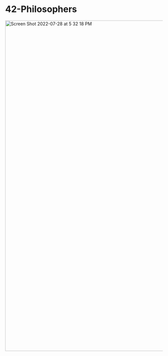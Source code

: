 # 42-Philosophers
<img width="1055" alt="Screen Shot 2022-07-28 at 5 32 18 PM" src="https://user-images.githubusercontent.com/90298161/181578542-5150199d-5d16-44fd-9715-29aab149dc4b.png">
